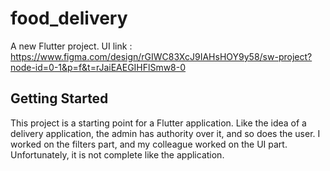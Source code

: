 # food_delivery

A new Flutter project.
UI link : https://www.figma.com/design/rGIWC83XcJ9IAHsHOY9y58/sw-project?node-id=0-1&p=f&t=rJaiEAEGIHFlSmw8-0
## Getting Started

This project is a starting point for a Flutter application.
Like the idea of ​​​​a delivery application, the admin has authority over it, and so does the user.
I worked on the filters part, and my colleague worked on the UI part. Unfortunately, it is not complete like the application.
